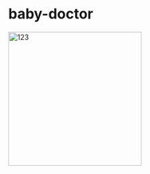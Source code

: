 # baby-doctor
<img width="267" alt="123" src="https://user-images.githubusercontent.com/99006728/154550804-5b9151b1-c149-4702-a080-af86bd6e9d68.png">
